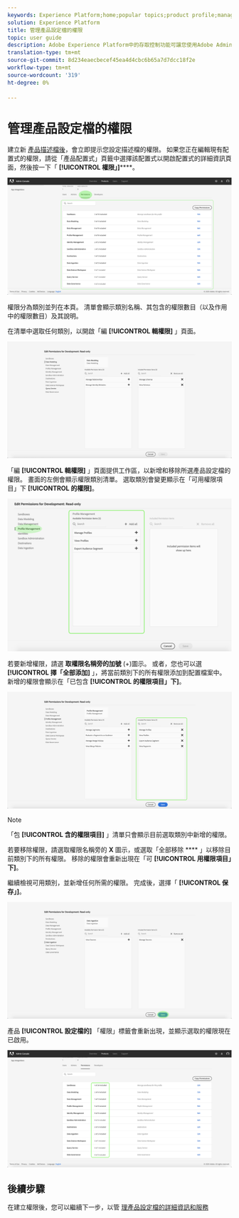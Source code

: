 ```yaml
---
keywords: Experience Platform;home;popular topics;product profile;manage permissions
solution: Experience Platform
title: 管理產品設定檔的權限
topic: user guide
description: Adobe Experience Platform中的存取控制功能可讓您使用Adobe Admin Console管理各種平台功能的角色和權限。 本檔案是如何管理平台產品設定檔權限的指南。
translation-type: tm+mt
source-git-commit: 8d234eaecbecef45ea4d4cbc6b65a7d7dcc18f2e
workflow-type: tm+mt
source-wordcount: '319'
ht-degree: 0%

---
```



# 管理產品設定檔的權限

建立新 [產品描述檔後](#create-a-new-product-profile)，會立即提示您設定描述檔的權限。 如果您正在編輯現有配置式的權限，請從「產品配置式」頁籤中選擇該配置式以開啟配置式的詳細資訊頁面，然後按一下「 **[!UICONTROL 權限」]******。

![profile-permissions](../images/profile-permissions.png)

權限分為類別並列在本頁。 清單會顯示類別名稱、其包含的權限數目（以及作用中的權限數目）及其說明。

在清單中選取任何類別，以開啟「編 **[!UICONTROL 輯權限]** 」頁面。

![編輯權限](../images/edit-permissions.png)

「編 **[!UICONTROL 輯權限]** 」頁面提供工作區，以新增和移除所選產品設定檔的權限。 畫面的左側會顯示權限類別清單。 選取類別會變更顯示在「可用權限項目」下 **[!UICONTROL 的權限]**。

![change-permissions-category](../images/change-permissions-category.png)

若要新增權限，請選 **取權限名稱旁的加號** (+)圖示。 或者，您也可以選 **[!UICONTROL 擇「全部添加]** 」，將當前類別下的所有權限添加到配置檔案中。 新增的權限會顯示在「已包含 **[!UICONTROL 的權限項目」下]**。

![新增權限](../images/add-permissions.png)

>[!NOTE]
>
>「包 **[!UICONTROL 含的權限項目]** 」清單只會顯示目前選取類別中新增的權限。

若要移除權限，請選取權限名稱旁的 **X** 圖示，或選取「全部移除 **** 」以移除目前類別下的所有權限。 移除的權限會重新出現在「可 **[!UICONTROL 用權限項目」下]**。

繼續檢視可用類別，並新增任何所需的權限。 完成後，選擇「 **[!UICONTROL 保存」]**。

![權限完成](../images/permissions-finish.png)

產品 **[!UICONTROL 設定檔的]** 「權限」標籤會重新出現，並顯示選取的權限現在已啟用。

![新增權限](../images/added-permissions.png)

## 後續步驟

在建立權限後，您可以繼續下一步，以管 [理產品設定檔的詳細資訊和服務](details-and-services.md)